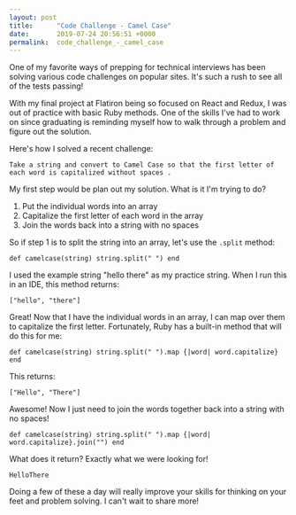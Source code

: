 ```yaml
---
layout: post
title:      "Code Challenge - Camel Case"
date:       2019-07-24 20:56:51 +0000
permalink:  code_challenge_-_camel_case
---
```


One of my favorite ways of prepping for technical interviews has been solving various code challenges on popular sites. It's such a rush to see all of the tests passing! 

With my final project at Flatiron being so focused on React and Redux, I was out of practice with basic Ruby methods. One of the skills I've had to work on since graduating is reminding myself how to walk through a problem and figure out the solution. 

Here's how I solved a recent challenge:

`Take a string and convert to Camel Case so that the first letter of each word is capitalized without spaces .`

My first step would be plan out my solution. What is it I'm trying to do?

1. Put the individual words into an array
2. Capitalize the first letter of each word in the array
3. Join the words back into a string with no spaces

So if step 1 is to split the string into an array, let's use the `.split` method:

`def camelcase(string)
 string.split(" ")
end`

I used the example string "hello there" as my practice string. When I run this in an IDE, this method returns:

`["hello", "there"]`

Great! Now that I have the individual words in an array, I can map over them to capitalize the first letter. Fortunately, Ruby has a built-in method that will do this for me:

`def camelcase(string)
 string.split(" ").map {|word| word.capitalize}
end`

This returns:

`["Hello", "There"]`

Awesome! Now I just need to join the words together back into a string with no spaces!

`def camelcase(string)
 string.split(" ").map {|word| word.capitalize}.join("")
end`

What does it return? Exactly what we were looking for!

`HelloThere`

Doing a few of these a day will really improve your skills for thinking on your feet and problem solving. I can't wait to share more! 






